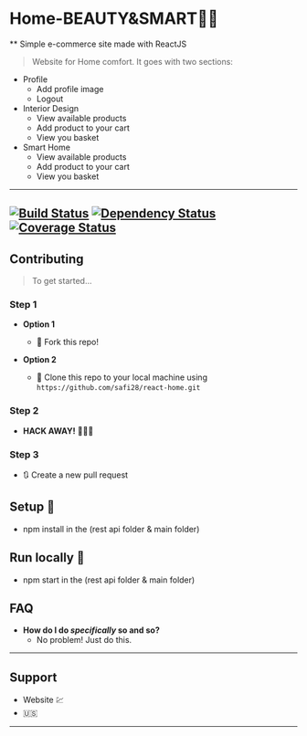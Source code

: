 # Home-BEAUTY&SMART🏡:battery:
** Simple e-commerce site made with ReactJS
> Website for Home comfort. It goes with two sections:
- Profile
  - Add profile image
  - Logout
- Interior Design
  - View available products
  - Add product to your cart
  - View you basket
- Smart Home 
  - View available products
  - Add product to your cart
  - View you basket
---
[![Build Status](http://img.shields.io/travis/badges/badgerbadgerbadger.svg?style=flat-square)](https://travis-ci.org/badges/badgerbadgerbadger) [![Dependency Status](http://img.shields.io/gemnasium/badges/badgerbadgerbadger.svg?style=flat-square)](https://gemnasium.com/badges/badgerbadgerbadger) [![Coverage Status](http://img.shields.io/coveralls/badges/badgerbadgerbadger.svg?style=flat-square)](https://coveralls.io/r/badges/badgerbadgerbadger)
---
## Contributing 

> To get started...

### Step 1

- **Option 1**
    - 🍴 Fork this repo!

- **Option 2**
    - 👯 Clone this repo to your local machine using `https://github.com/safi28/react-home.git`

### Step 2

- **HACK AWAY!** 🔨🔨🔨

### Step 3

- 🔃 Create a new pull request 

## Setup 🔨
- npm install in the (rest api folder & main folder)
## Run locally 🏃
- npm start in the (rest api folder & main folder)


## FAQ

- **How do I do *specifically* so and so?**
    - No problem! Just do this.

---

## Support

- Website :chart:
- :us:
---
